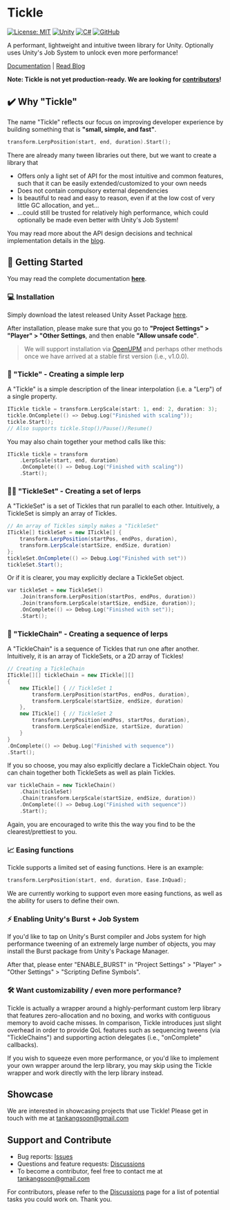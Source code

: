 # Tickle

[![License: MIT](https://img.shields.io/badge/License-MIT-yellow.svg)](https://github.com/ks-tan/Tickle/blob/main/LICENSE)
[![Unity](https://img.shields.io/badge/Unity-%23000000.svg?logo=unity&logoColor=white)](#) 
[![C#](https://custom-icon-badges.demolab.com/badge/C%23-%23239120.svg?logo=cshrp&logoColor=white)](#)
[![GitHub](https://img.shields.io/badge/GitHub-%23121011.svg?logo=github&logoColor=white)](#)


A performant, lightweight and intuitive tween library for Unity. Optionally uses Unity's Job System to unlock even more performance!

[Documentation](https://kstan.gitlab.io/tickle) | [Read Blog](https://kstan.gitlab.io/blog/designing-tickle)

**Note: Tickle is not yet production-ready. We are looking for [contributors](##Support-and-Contribute)!**

## ✔️ Why "Tickle"

The name "Tickle" reflects our focus on improving developer experience by building something that is **"small, simple, and fast"**.

```C++
transform.LerpPosition(start, end, duration).Start();
```

There are already many tween libraries out there, but we want to create a library that

- Offers only a light set of API for the most intuitive and common features, such that it can be easily extended/customized to your own needs
- Does not contain compulsory external dependencies
- Is beautiful to read and easy to reason, even if at the low cost of very little GC allocation, and yet...
- ...could still be trusted for relatively high performance, which could optionally be made even better with Unity's Job System!

You may read more about the API design decisions and technical implementation details in the [blog](https://kstan.gitlab.io/blog/designing-tickle).


## 📖 Getting Started

You may read the complete documentation **[here](https://kstan.gitlab.io/tickle)**.

### 💻 Installation

Simply download the latest released Unity Asset Package [here](https://github.com/ks-tan/Tickle/releases/).

After installation, please make sure that you go to **"Project Settings" > "Player" > "Other Settings**, and then enable **"Allow unsafe code"**.

> We will support installation via [OpenUPM](https://openupm.com/) and perhaps other methods once we have arrived at a stable first version (i.e., v1.0.0).

### 🕺 "Tickle" - Creating a simple lerp

A "Tickle" is a simple description of the linear interpolation (i.e. a "Lerp") of a single property.

```c++
ITickle tickle = transform.LerpScale(start: 1, end: 2, duration: 3);
tickle.OnComplete(() => Debug.Log("Finished with scaling"));
tickle.Start();
// Also supports tickle.Stop()/Pause()/Resume()
```

You may also chain together your method calls like this:

```C++
ITickle tickle = transform
    .LerpScale(start, end, duration)
    .OnComplete(() => Debug.Log("Finished with scaling"))
    .Start();
```

### 🕺💃 "TickleSet" - Creating a set of lerps

A "TickleSet" is a set of Tickles that run parallel to each other. Intuitively, a TickleSet is simply an array of Tickles.

```c#
// An array of Tickles simply makes a "TickleSet"
ITickle[] tickleSet = new ITickle[] {
    transform.LerpPosition(startPos, endPos, duration),
    transform.LerpScale(startSize, endSize, duration)
};
tickleSet.OnComplete(() => Debug.Log("Finished with set"))
tickleSet.Start();
```

Or if it is clearer, you may explicitly declare a TickleSet object.

```C++
var tickleSet = new TickleSet()
    .Join(transform.LerpPosition(startPos, endPos, duration))
    .Join(transform.LerpScale(startSize, endSize, duration));
    .OnComplete(() => Debug.Log("Finished with set"));
    .Start();
```

### 🔗 "TickleChain" - Creating a sequence of lerps

A "TickleChain" is a sequence of Tickles that run one after another. Intuitively, it is an array of TickleSets, or a 2D array of Tickles!

```c++
// Creating a TickleChain
ITickle[][] tickleChain = new ITickle[][]
{
    new ITickle[] { // TickleSet 1
        transform.LerpPosition(startPos, endPos, duration),
        transform.LerpScale(startSize, endSize, duration)
    },
    new ITickle[] { // TickleSet 2
        transform.LerpPosition(endPos, startPos, duration),
        transform.LerpScale(endSize, startSize, duration)
    }
}
.OnComplete(() => Debug.Log("Finished with sequence"))
.Start();
```

If you so choose, you may also explicitly declare a TickleChain object. You can chain together both TickleSets as well as plain Tickles.

```c++
var tickleChain = new TickleChain()
    .Chain(tickleSet)
    .Chain(transform.LerpScale(startSize, endSize, duration))
    .OnComplete(() => Debug.Log("Finished with sequence"))
    .Start();
```

Again, you are encouraged to write this the way you find to be the clearest/prettiest to you.

### 📈 Easing functions

Tickle supports a limited set of easing functions. Here is an example:

```c++
transform.LerpPosition(start, end, duration, Ease.InQuad);
```

We are currently working to support even more easing functions, as well as the ability for users to define their own. 

### ⚡ Enabling Unity's Burst + Job System

If you'd like to tap on Unity's Burst compiler and Jobs system for high performance tweening of an extremely large number of objects, you may install the Burst package from Unity's Package Manager.

After that, please enter "ENABLE_BURST" in "Project Settings" > "Player" > "Other Settings" > "Scripting Define Symbols".

### 🛠️ Want customizability / even more performance?

Tickle is actually a wrapper around a highly-performant custom lerp library that features zero-allocation and no boxing, and works with contiguous memory to avoid cache misses. In comparison, Tickle introduces just slight overhead in order to provide QoL features such as sequencing tweens (via "TickleChains") and supporting action delegates (i.e., "onComplete" callbacks).

If you wish to squeeze even more performance, or you'd like to implement your own wrapper around the lerp library, you may skip using the Tickle wrapper and work directly with the lerp library instead.

## Showcase

We are interested in showcasing projects that use Tickle! Please get in touch with me at tankangsoon@gmail.com

## Support and Contribute

- Bug reports: [Issues](https://github.com/ks-tan/Tickle/issues)
- Questions and feature requests: [Discussions](https://github.com/ks-tan/Tickle/discussions)
- To become a contributor, feel free to contact me at tankangsoon@gmail.com

For contributors, please refer to the [Discussions](https://github.com/ks-tan/Tickle/discussions) page for a list of potential tasks you could work on. Thank you.